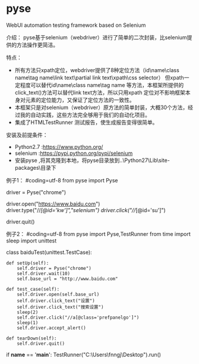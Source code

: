 # pyse
WebUI automation testing framework based on Selenium

介绍：
  pyse基于selenium（webdriver）进行了简单的二次封装，比selenium提供的方法操作更简洁。
  
特点：
* 所有方法只xpath定位，webdriver提供了8种定位方法（id\name\class name\tag name\link text\partial link text\xpath\css selector）
但xpath一定程度可以替代id\name\class name\tag name 等方法，本框架所提供的click_text()方法可以替代link text方法，所以只用xpath
定位对不影响框架本身对元素的定位能力，又保证了定位方法的一致性。
* 本框架只是对selenium（webdriver）原方法的简单封装，大概30个方法，经过我的自动实践，这些方法完全够用于我们的自动化项目。
* 集成了HTMLTestRunner 测试报告，使生成报告变得很简单。

安装及前提条件：
* Python2.7 :https://www.python.org/
* selenium  :https://pypi.python.org/pypi/selenium
* 安装pyse ,将其克隆到本地，将pyse目录放到..\Python27\Lib\site-packages\目录下


例子1：
#coding=utf-8
from pyse import Pyse

driver = Pyse("chrome")

driver.open("https://www.baidu.com")
driver.type("//*[@id='kw']","selenium")
driver.click("//*[@id='su']")

driver.quit()

例子2：
#coding=utf-8
from pyse import Pyse,TestRunner
from time import sleep
import unittest

class baiduTest(unittest.TestCase):

    def setUp(self):
        self.driver = Pyse("chrome")
        self.driver.wait(10)
        self.base_url = "http://www.baidu.com"

    def test_case(self):
        self.driver.open(self.base_url)
        self.driver.click_text("设置")
        self.driver.click_text("搜索设置")
        sleep(2)
        self.driver.click("//a[@class='prefpanelgo']")
        sleep(1)
        self.driver.accept_alert()

    def tearDown(self):
        self.driver.quit()

if __name__ == '__main__':
    TestRunner("C:\\Users\\fnngj\\Desktop").run()




